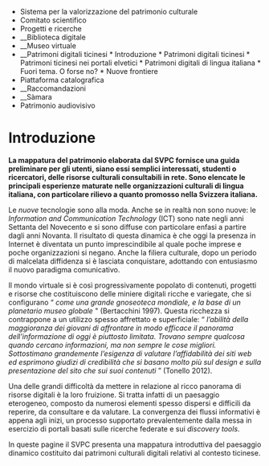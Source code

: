   * Sistema per la valorizzazione del patrimonio culturale
  * Comitato scientifico
  * Progetti e ricerche
  *  __Biblioteca digitale
  *  __Museo virtuale
  *  __Patrimoni digitali ticinesi
    * Introduzione
    * Patrimoni digitali ticinesi
    * Patrimoni ticinesi nei portali elvetici
    * Patrimoni digitali di lingua italiana
    * Fuori tema. O forse no?
    * Nuove frontiere
  * Piattaforma catalografica
  *  __Raccomandazioni
  *  __Sàmara
  * Patrimonio audiovisivo

#  Introduzione

**La mappatura del patrimonio elaborata dal SVPC fornisce una guida
preliminare per gli utenti, siano essi semplici interessati, studenti o
ricercatori, delle risorse culturali consultabili in rete. Sono elencate le
principali esperienze maturate nelle organizzazioni culturali di lingua
italiana, con particolare rilievo a quanto promosso nella Svizzera italiana.**

Le _nuove_ tecnologie sono alla moda. Anche se in realtà non sono nuove: le
_Information and Communication Technology_ (ICT) sono nate negli anni Settanta
del Novecento e si sono diffuse con particolare enfasi a partire dagli anni
Novanta. Il risultato di questa dinamica è che oggi la presenza in Internet è
diventata un punto imprescindibile al quale poche imprese e poche
organizzazioni si negano. Anche la filiera culturale, dopo un periodo di
malcelata diffidenza si è lasciata conquistare, adottando con entusiasmo il
nuovo paradigma comunicativo.

Il mondo virtuale si è così progressivamente popolato di contenuti, progetti e
risorse che costituiscono delle miniere digitali ricche e variegate, che si
configurano “ _come una grande gnoseoteca mondiale, e la base di un planetario
museo globale_ " (Bertacchini 1997). Questa ricchezza si contrappone a un
utilizzo spesso affrettato e superficiale: “ _l’abilità della maggioranza dei
giovani di affrontare in modo efficace il panorama dell’informazione di oggi è
piuttosto limitata. Trovano sempre qualcosa quando cercano informazioni, ma
non sempre le cose migliori. Sottostimano grandemente l’esigenza di valutare
l’affidabilità dei siti web ed esprimono giudizi di credibilità che si basano
molto più sul design e sulla presentazione del sito che sui suoi contenuti_ ”
(Tonello 2012).

Una delle grandi difficoltà da mettere in relazione al ricco panorama di
risorse digitali è la loro fruizione. Si tratta infatti di un paesaggio
eterogeneo, composto da numerosi elementi spesso dispersi e difficili da
reperire, da consultare e da valutare. La convergenza dei flussi informativi è
appena agli inizi, un processo supportato prevalentemente dalla messa in
esercizio di portali basati sulle ricerche federate e sui _discovery tools_.

In queste pagine il SVPC presenta una mappatura introduttiva del paesaggio
dinamico costituito dai patrimoni culturali digitali relativi al contesto
ticinese.

